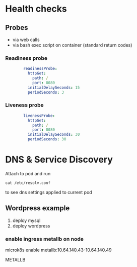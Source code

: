 # Health checks

## Probes

* via web calls
* via bash exec script on container (standard return codes)

### Readiness probe
```yml
        readinessProbe:
          httpGet:
            path: /
            port: 8080
          initialDelaySeconds: 15
          periodSeconds: 3
```


### Liveness probe

```yml
        livenessProbe:
          httpGet:
            path: /
            port: 8080
          initialDelaySeconds: 30
          periodSeconds: 30
```

# DNS & Service Discovery

Attach to pod and run

```
cat /etc/resolv.conf
```

to see dns settings applied to current pod


## Wordpress example

1. deploy mysql
2. deploy wordpress

### enable ingress metallb on node

microk8s enable metallb:10.64.140.43-10.64.140.49

METALLB